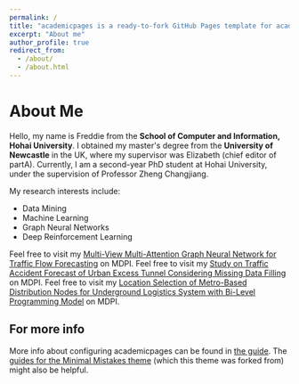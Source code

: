 ```yaml
---
permalink: /
title: "academicpages is a ready-to-fork GitHub Pages template for academic personal websites"
excerpt: "About me"
author_profile: true
redirect_from: 
  - /about/
  - /about.html
---
```


# About Me

Hello, my name is Freddie from the **School of Computer and Information, Hohai University**. I obtained my master's degree from the **University of Newcastle** in the UK, where my supervisor was Elizabeth (chief editor of partA). Currently, I am a second-year PhD student at Hohai University, under the supervision of Professor Zheng Changjiang.

My research interests include:

- Data Mining
- Machine Learning
- Graph Neural Networks
- Deep Reinforcement Learning

Feel free to visit my [Multi-View Multi-Attention Graph Neural Network for Traffic Flow Forecasting](https://www.mdpi.com/2076-3417/13/2/711) on MDPI.
Feel free to visit my [Study on Traffic Accident Forecast of Urban Excess Tunnel Considering Missing Data Filling](https://www.mdpi.com/2076-3417/13/11/6773/htm) on MDPI.
Feel free to visit my [Location Selection of Metro-Based Distribution Nodes for Underground Logistics System with Bi-Level Programming Model](https://www.mdpi.com/2073-8994/14/11/2411/htm) on MDPI.



For more info
------
More info about configuring academicpages can be found in [the guide](https://academicpages.github.io/markdown/). The [guides for the Minimal Mistakes theme](https://mmistakes.github.io/minimal-mistakes/docs/configuration/) (which this theme was forked from) might also be helpful.
